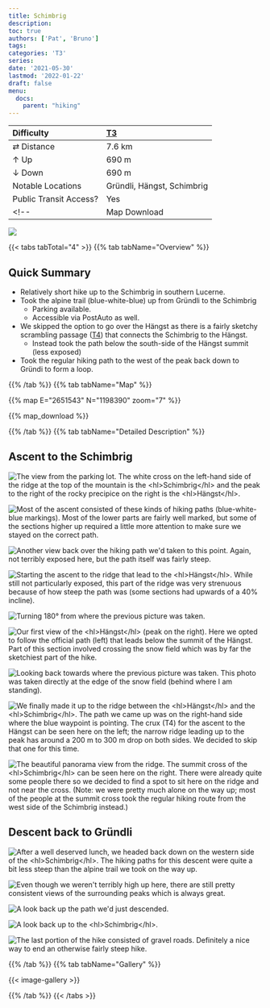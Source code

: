 ```yaml
---
title: Schimbrig
description: 
toc: true
authors: ['Pat', 'Bruno']
tags:
categories: 'T3'
series:
date: '2021-05-30'
lastmod: '2022-01-22'
draft: false
menu:
  docs:
    parent: "hiking"
---
```

<link href="../../../style.css" rel="stylesheet"></link>

| Difficulty | [T3](../overview/#wanderskala) |
| :--- | :--- |
| &#8644; Distance | 7.6 km |
| &#8593; Up | 690 m |
| &#8595; Down | 690 m |
| Notable Locations | Gründli, Hängst, Schimbrig |
| Public Transit Access? | Yes |
<!-- | Map Download | [PDF](.pdf), [GPX](.gpx) | -->

![](IMG_0541.JPG)


{{< tabs tabTotal="4" >}}
{{% tab tabName="Overview" %}}

## Quick Summary

- Relatively short hike up to the <hl>Schimbrig</hl>  in southern Lucerne.
- Took the alpine trail (blue-white-blue) up from <hl>Gründli</hl> to the <hl>Schimbrig</hl>
  - Parking available.
  - Accessible via PostAuto as well.
- We skipped the option to go over the <hl>Hängst</hl> as there is a fairly sketchy scrambling passage ([T4](../overview/#wanderskala)) that connects the Schimbrig to the Hängst.
  - Instead took the path below the south-side of the <hl>Hängst</hl> summit (less exposed)
- Took the regular hiking path to the west of the peak back down to <hl>Gründi</hl> to form a loop.

{{% /tab %}}
{{% tab tabName="Map" %}}

{{% map E="2651543" N="1198390" zoom="7" %}}

{{% map_download %}}

{{% /tab %}}
{{% tab tabName="Detailed Description" %}}

## Ascent to the Schimbrig

![](IMG_0495.JPG "The view from the parking lot.  The white cross on the left-hand side of the ridge at the top of the mountain is the <hl>Schimbrig</hl> and the peak to the right of the rocky precipice on the right is the <hl>Hängst</hl>.")

![](IMG_0501.JPG "Most of the ascent consisted of these kinds of hiking paths (blue-white-blue markings).  Most of the lower parts are fairly well marked, but some of the sections higher up required a little more attention to make sure we stayed on the correct path.")

![](IMG_0506.JPG "Another view back over the hiking path we'd taken to this point.  Again, not terribly exposed here, but the path itself was fairly steep.")

![](IMG_0532.JPG "Starting the ascent to the ridge that lead to the <hl>Hängst</hl>.  While still not particularly exposed, this part of the ridge was very strenuous because of how steep the path was (some sections had upwards of a 40% incline).")

![](IMG_0533.JPG "Turning 180° from where the previous picture was taken.")

![](IMG_0536.JPG "Our first view of the <hl>Hängst</hl> (peak on the right).  Here we opted to follow the official path (left) that leads below the summit of the Hängst.  Part of this section involved crossing the snow field which was by far the sketchiest part of the hike.")

![](IMG_0538.JPG "Looking back towards where the previous picture was taken.  This photo was taken directly at the edge of the snow field (behind where I am standing).")

![](IMG_0541.JPG "We finally made it up to the ridge between the <hl>Hängst</hl> and the <hl>Schimbrig</hl>.  The path we came up was on the right-hand side where the blue waypoint is pointing.  The crux (T4) for the ascent to the Hängst can be seen here on the left; the narrow ridge leading up to the peak has around a 200 m to 300 m drop on both sides.  We decided to skip that one for this time.")

![](IMG_0542.JPG "The beautiful panorama view from the ridge.  The summit cross of the <hl>Schimbrig</hl> can be seen here on the right.  There were already quite some people there so we decided to find a spot to sit here on the ridge and not near the cross.  (Note: we were pretty much alone on the way up; most of the people at the summit cross took the regular hiking route from the west side of the Schimbrig instead.)")


## Descent back to Gründli

![](IMG_0567.JPG "After a well deserved lunch, we headed back down on the western side of the <hl>Schimbrig</hl>.  The hiking paths for this descent were quite a bit less steep than the alpine trail we took on the way up.")

![](IMG_0571.JPG "Even though we weren't terribly high up here, there are still pretty consistent views of the surrounding peaks which is always great.")

![](IMG_0599.JPG "A look back up the path we'd just descended.")

![](IMG_0610.JPG "A look back up to the <hl>Schimbrig</hl>.")

![](IMG_0619.JPG "The last portion of the hike consisted of gravel roads.  Definitely a nice way to end an otherwise fairly steep hike.")


{{% /tab %}}
{{% tab tabName="Gallery" %}}

{{< image-gallery >}}

{{% /tab %}}
{{< /tabs >}}



